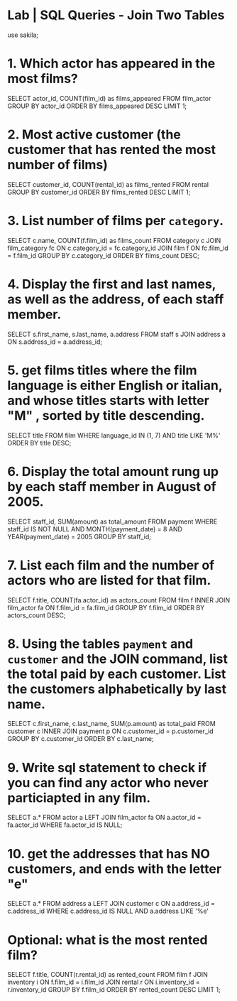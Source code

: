 # Lab | SQL Queries - Join Two Tables
use sakila;

# 1. Which actor has appeared in the most films? 

SELECT actor_id, COUNT(film_id) as films_appeared FROM film_actor
GROUP BY actor_id
ORDER BY films_appeared DESC
LIMIT 1;

# 2. Most active customer (the customer that has rented the most number of films)

SELECT customer_id, COUNT(rental_id) as films_rented
FROM rental
GROUP BY customer_id
ORDER BY films_rented DESC
LIMIT 1;

# 3. List number of films per `category`.

SELECT c.name, COUNT(f.film_id) as films_count
FROM category c
JOIN film_category fc 
ON c.category_id = fc.category_id
JOIN film f 
ON fc.film_id = f.film_id
GROUP BY c.category_id
ORDER BY films_count DESC;

# 4. Display the first and last names, as well as the address, of each staff member.

SELECT s.first_name, s.last_name, a.address
FROM staff s
JOIN address a ON s.address_id = a.address_id;

# 5. get films titles where the film language is either English or italian, and whose titles starts with letter "M" , sorted by title descending.

SELECT title
FROM film
WHERE language_id IN (1, 7) AND title LIKE 'M%'
ORDER BY title DESC;

# 6. Display the total amount rung up by each staff member in August of 2005.

SELECT staff_id, SUM(amount) as total_amount
FROM payment
WHERE staff_id IS NOT NULL
AND MONTH(payment_date) = 8
AND YEAR(payment_date) = 2005
GROUP BY staff_id;

# 7. List each film and the number of actors who are listed for that film.

SELECT f.title, COUNT(fa.actor_id) as actors_count
FROM film f
INNER JOIN film_actor fa
ON f.film_id = fa.film_id
GROUP BY f.film_id
ORDER BY actors_count DESC;

# 8. Using the tables `payment` and `customer` and the JOIN command, list the total paid by each customer. List the customers alphabetically by last name.

SELECT c.first_name, c.last_name, SUM(p.amount) as total_paid
FROM customer c
INNER JOIN payment p
ON c.customer_id = p.customer_id
GROUP BY c.customer_id
ORDER BY c.last_name;

# 9. Write sql statement to check if you can find any actor who never particiapted in any film.

SELECT a.*
FROM actor a
LEFT JOIN film_actor fa
ON a.actor_id = fa.actor_id
WHERE fa.actor_id IS NULL;

# 10. get the addresses that has NO customers, and ends with the letter "e"

SELECT a.*
FROM address a
LEFT JOIN customer c
ON a.address_id = c.address_id
WHERE c.address_id IS NULL AND a.address LIKE '%e'

# **Optional**: what is the most rented film?

SELECT f.title, COUNT(r.rental_id) as rented_count
FROM film f
JOIN inventory i
ON f.film_id = i.film_id
JOIN rental r
ON i.inventory_id = r.inventory_id
GROUP BY f.film_id
ORDER BY rented_count DESC
LIMIT 1;